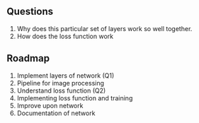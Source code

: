 ## Questions

1. Why does this particular set of layers work so well together. 
2. How does the loss function work



## Roadmap

1. Implement layers of network (Q1)
2. Pipeline for image processing
3. Understand loss function (Q2)
4. Implementing loss function and training
5. Improve upon network
6. Documentation of network